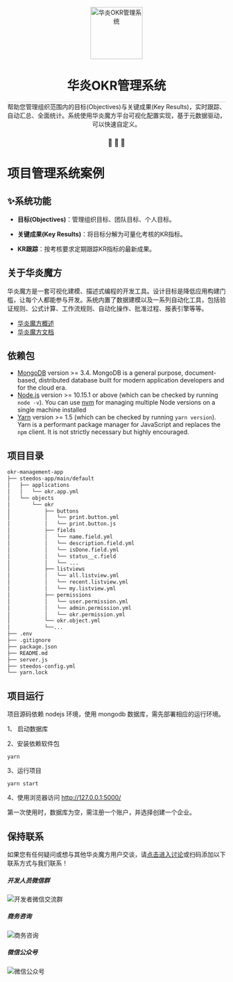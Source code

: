
<p align="center">
  <a href="https://www.steedos.com/cn">
    <img alt="华炎OKR管理系统" src="https://steedos.github.io/assets/logo.png" width="120" />
  </a>
</p>
<h1 align="center">
  华炎OKR管理系统
</h1>

<p align="center" style="border-top: solid 1px #cccccc">
  帮助您管理组织范围内的目标(Objectives)与关键成果(Key Results)，实时跟踪、自动汇总、全面统计。系统使用华炎魔方平台可视化配置实现，基于元数据驱动，可以快速自定义。

</p>

<h3 align="center">
 🤖 🎨 🚀
</h3>

# 项目管理系统案例




## ✨系统功能

- **目标(Objectives)**：管理组织目标、团队目标、个人目标。

- **关键成果(Key Results)**：将目标分解为可量化考核的KR指标。

- **KR跟踪**：按考核要求定期跟踪KR指标的最新成果。

## 关于华炎魔方

华炎魔方是一套可视化建模、描述式编程的开发工具。设计目标是降低应用构建门槛，让每个人都能参与开发。系统内置了数据建模以及一系列自动化工具，包括验证规则、公式计算、工作流规则、自动化操作、批准过程、报表引擎等等。

- [华炎魔方概述](https://www-steedos-com.oss-accelerate.aliyuncs.com/videos/steedos/steedos-open-source.mp4)
- [华炎魔方文档](https://www.steedos.com/help/)

## 依赖包

- [MongoDB](https://www.mongodb.com/try/download/) version >= 3.4. MongoDB is a general purpose, document-based, distributed database built for modern application developers and for the cloud era.
- [Node.js](https://nodejs.org/en/download/) version >= 10.15.1 or above (which can be checked by running `node -v`). You can use [nvm](https://github.com/nvm-sh/nvm) for managing multiple Node versions on a single machine installed
- [Yarn](https://yarnpkg.com/en/) version >= 1.5 (which can be checked by running `yarn version`). Yarn is a performant package manager for JavaScript and replaces the `npm` client. It is not strictly necessary but highly encouraged.


## 项目目录

```sh
okr-management-app
├── steedos-app/main/default
│   ├── applications
│   │   └── okr.app.yml
│   └── objects
│       └── okr
│           ├── buttons
│           │   └── print.button.yml
│           │   └── print.button.js
│           ├── fields
│           │   └── name.field.yml
│           │   └── description.field.yml
│           │   └── isDone.field.yml
│           │   └── status__c.field
│           │   └── ...
│           ├── listviews
│           │   └── all.listview.yml
│           │   └── recent.listview.yml
│           │   └── my.listview.yml
│           ├── permissions
│           │   └── user.permission.yml
│           │   └── admin.permission.yml
│           │   └── okr.permission.yml
│           └── okr.object.yml
│           └──...
├── .env
├── .gitignore
├── package.json
├── README.md
├── server.js
├── steedos-config.yml
└── yarn.lock
```

## 项目运行

项目源码依赖 nodejs 环境，使用 mongodb 数据库，需先部署相应的运行环境。

1、 启动数据库

2、安装依赖软件包

```
yarn
```

3、运行项目

```
yarn start
```

4、使用浏览器访问 http://127.0.0.1:5000/

第一次使用时，数据库为空，需注册一个账户，并选择创建一个企业。

## 保持联系

如果您有任何疑问或想与其他华炎魔方用户交谈，请[点击进入讨论](https://github.com/steedos/steedos-platform/discussions)或扫码添加以下联系方式与我们联系！
##### 开发人员微信群
![开发者微信交流群](https://steedos.github.io/assets/github/okr_management_app/cn/QR_wechat_developers.jpg)

##### 商务咨询
![商务咨询](https://steedos.github.io/assets/github/okr_management_app/cn/business_consulting.jpg)

##### 微信公众号
![微信公众号](https://www.steedos.com/assets/github/platform/cn/public_number.jpg)
